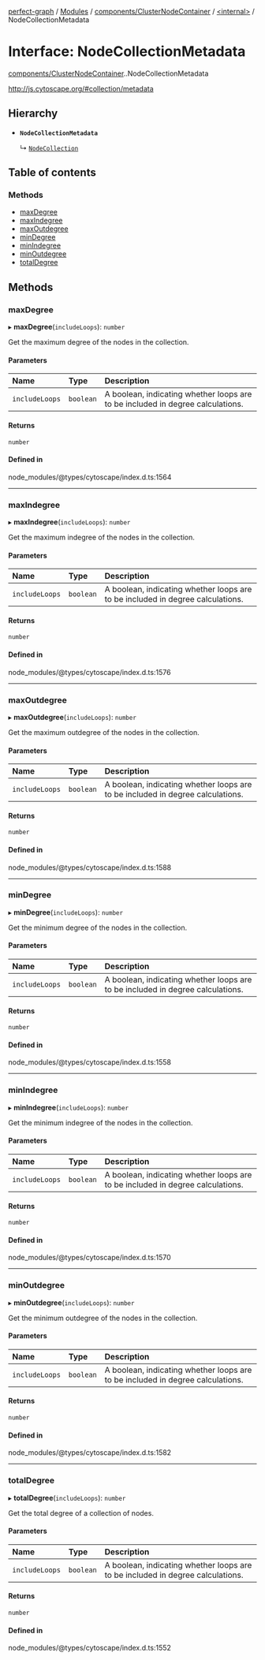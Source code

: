 [perfect-graph](../README.md) / [Modules](../modules.md) / [components/ClusterNodeContainer](../modules/components_ClusterNodeContainer.md) / [<internal\>](../modules/components_ClusterNodeContainer._internal_.md) / NodeCollectionMetadata

# Interface: NodeCollectionMetadata

[components/ClusterNodeContainer](../modules/components_ClusterNodeContainer.md).[<internal>](../modules/components_ClusterNodeContainer._internal_.md).NodeCollectionMetadata

http://js.cytoscape.org/#collection/metadata

## Hierarchy

- **`NodeCollectionMetadata`**

  ↳ [`NodeCollection`](components_ClusterNodeContainer._internal_.NodeCollection.md)

## Table of contents

### Methods

- [maxDegree](components_ClusterNodeContainer._internal_.NodeCollectionMetadata.md#maxdegree)
- [maxIndegree](components_ClusterNodeContainer._internal_.NodeCollectionMetadata.md#maxindegree)
- [maxOutdegree](components_ClusterNodeContainer._internal_.NodeCollectionMetadata.md#maxoutdegree)
- [minDegree](components_ClusterNodeContainer._internal_.NodeCollectionMetadata.md#mindegree)
- [minIndegree](components_ClusterNodeContainer._internal_.NodeCollectionMetadata.md#minindegree)
- [minOutdegree](components_ClusterNodeContainer._internal_.NodeCollectionMetadata.md#minoutdegree)
- [totalDegree](components_ClusterNodeContainer._internal_.NodeCollectionMetadata.md#totaldegree)

## Methods

### maxDegree

▸ **maxDegree**(`includeLoops`): `number`

Get the maximum degree of the nodes in the collection.

#### Parameters

| Name | Type | Description |
| :------ | :------ | :------ |
| `includeLoops` | `boolean` | A boolean, indicating whether loops are to be included in degree calculations. |

#### Returns

`number`

#### Defined in

node_modules/@types/cytoscape/index.d.ts:1564

___

### maxIndegree

▸ **maxIndegree**(`includeLoops`): `number`

Get the maximum indegree of the nodes in the collection.

#### Parameters

| Name | Type | Description |
| :------ | :------ | :------ |
| `includeLoops` | `boolean` | A boolean, indicating whether loops are to be included in degree calculations. |

#### Returns

`number`

#### Defined in

node_modules/@types/cytoscape/index.d.ts:1576

___

### maxOutdegree

▸ **maxOutdegree**(`includeLoops`): `number`

Get the maximum outdegree of the nodes in the collection.

#### Parameters

| Name | Type | Description |
| :------ | :------ | :------ |
| `includeLoops` | `boolean` | A boolean, indicating whether loops are to be included in degree calculations. |

#### Returns

`number`

#### Defined in

node_modules/@types/cytoscape/index.d.ts:1588

___

### minDegree

▸ **minDegree**(`includeLoops`): `number`

Get the minimum degree of the nodes in the collection.

#### Parameters

| Name | Type | Description |
| :------ | :------ | :------ |
| `includeLoops` | `boolean` | A boolean, indicating whether loops are to be included in degree calculations. |

#### Returns

`number`

#### Defined in

node_modules/@types/cytoscape/index.d.ts:1558

___

### minIndegree

▸ **minIndegree**(`includeLoops`): `number`

Get the minimum indegree of the nodes in the collection.

#### Parameters

| Name | Type | Description |
| :------ | :------ | :------ |
| `includeLoops` | `boolean` | A boolean, indicating whether loops are to be included in degree calculations. |

#### Returns

`number`

#### Defined in

node_modules/@types/cytoscape/index.d.ts:1570

___

### minOutdegree

▸ **minOutdegree**(`includeLoops`): `number`

Get the minimum outdegree of the nodes in the collection.

#### Parameters

| Name | Type | Description |
| :------ | :------ | :------ |
| `includeLoops` | `boolean` | A boolean, indicating whether loops are to be included in degree calculations. |

#### Returns

`number`

#### Defined in

node_modules/@types/cytoscape/index.d.ts:1582

___

### totalDegree

▸ **totalDegree**(`includeLoops`): `number`

Get the total degree of a collection of nodes.

#### Parameters

| Name | Type | Description |
| :------ | :------ | :------ |
| `includeLoops` | `boolean` | A boolean, indicating whether loops are to be included in degree calculations. |

#### Returns

`number`

#### Defined in

node_modules/@types/cytoscape/index.d.ts:1552
